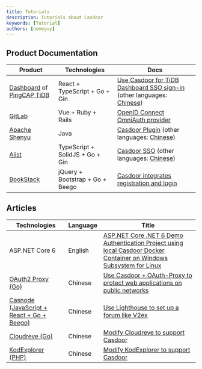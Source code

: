 ```yaml
---
title: Tutorials
description: Tutorials about Casdoor
keywords: [Tutorial]
authors: [nomeguy]
---
```


## Product Documentation

| Product                                                                                                 | Technologies                    | Docs                                                                                                                                                                                                                                                                                                                                                                                                                                                                                                                       |
|---------------------------------------------------------------------------------------------------------|---------------------------------|----------------------------------------------------------------------------------------------------------------------------------------------------------------------------------------------------------------------------------------------------------------------------------------------------------------------------------------------------------------------------------------------------------------------------------------------------------------------------------------------------------------------------|
| [Dashboard](https://github.com/pingcap/tidb-dashboard) of [PingCAP TiDB](https://www.pingcap.com/tidb/) | React + TypeScript + Go + Gin   | [Use Casdoor for TiDB Dashboard SSO sign-in](https://docs.pingcap.com/tidb/stable/dashboard-session-sso#example-3-use-casdoor-for-tidb-dashboard-sso-sign-in) (other languages: [Chinese](https://docs.pingcap.com/zh/tidb/stable/dashboard-session-sso#%E7%A4%BA%E4%BE%8B%E4%B8%89%E4%BD%BF%E7%94%A8-casdoor-%E8%BF%9B%E8%A1%8C-tidb-dashboard-sso-%E7%99%BB%E5%BD%95%E8%AE%A4%E8%AF%81)) |
| [GitLab](https://about.gitlab.com/)                                                                     | Vue + Ruby + Rails              | [OpenID Connect OmniAuth provider](https://docs.gitlab.com/ee/administration/auth/oidc.html#casdoor)                                                                                                                                                                                                                                                                                                                                                                                                                       |
| [Apache Shenyu](https://shenyu.apache.org/)                                                             | Java                            | [Casdoor Plugin](https://shenyu.apache.org/docs/next/plugin-center/security/casdoor/) (other languages: [Chinese](https://shenyu.apache.org/zh/docs/next/plugin-center/security/casdoor/))                                                                                                                                                                                                                                                                                                                                 |
| [Alist](https://alist-doc.nn.ci/)                                                                       | TypeScript + SolidJS + Go + Gin | [Casdoor SSO](https://alist-doc.nn.ci/en/docs/setting/casdoor/) (other languages: [Chinese](https://alist-doc.nn.ci/docs/setting/casdoor/))                                                                                                                                                                                                                                                                                                                                                                                |
| [BookStack](https://www.bookstack.cn/)                                                                  | jQuery + Bootstrap + Go + Beego | [Casdoor integrates registration and login](https://www.bookstack.cn/read/help/Casdoor.md)                                                                                                                                                                                                                                                                                                                                                                                                                                 |

## Articles

| Technologies                                                      | Language | Title                                                                                                                                                                                                                                                                         |
|-------------------------------------------------------------------|----------|-------------------------------------------------------------------------------------------------------------------------------------------------------------------------------------------------------------------------------------------------------------------------------|
| ASP.NET Core 6                                                    | English  | [ASP.NET Core .NET 6 Demo Authentication Project using local Casdoor Docker Container on Windows Subsystem for Linux](https://blog.kenaro.com/2022/02/18/asp-net-core-net-6-demo-authentication-project-using-local-casdoor-docker-container-on-windows-subsystem-for-linux/) |
| [OAuth2 Proxy (Go)](https://github.com/oauth2-proxy/oauth2-proxy) | Chinese  | [Use Casdoor + OAuth-Proxy to protect web applications on public networks](https://studygolang.com/topics/15475)                                                                                                                                                              |
| [Casnode (JavaScript + React + Go + Beego)](https://casnode.org/) | Chinese  | [Use Lighthouse to set up a forum like V2ex](https://www.jianshu.com/p/e08ef8501a4d)                                                                                                                                                                                          |
| [Cloudreve (Go)](https://github.com/cloudreve/Cloudreve)          | Chinese  | [Modify Cloudreve to support Casdoor](https://www.epis2048.net/2022/modify-cloudreve-to-support-casdoor/index.html)                                                                                                                                                           |
| [KodExplorer (PHP)](https://github.com/kalcaddle/KodExplorer)     | Chinese  | [Modify KodExplorer to support Casdoor](https://www.epis2048.net/2022/modify-kodexplorer-to-support-casdoor/index.html)                                                                                                                                                       |
